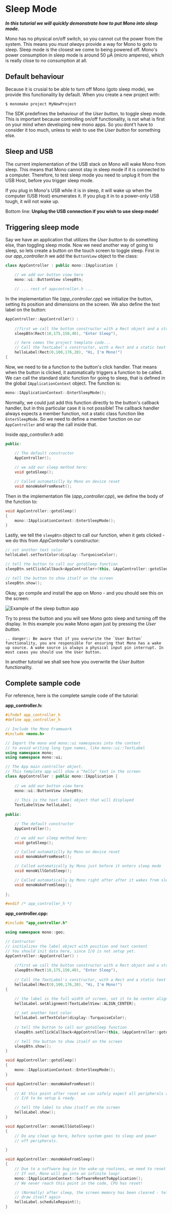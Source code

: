 # Sleep Mode

***In this tutorial we will quickly demonstrate how to put Mono into sleep mode.***

Mono has no physical on/off switch, so you cannot cut the power from the system. This means you *must always* provide a way for Mono to goto to sleep. Sleep mode is the closest we come to being powered off. Mono's power consumption in sleep mode is around 50 µA (micro amperes), which is really close to no consumption at all.

## Default behaviour

Because it is crusial to be able to turn off Mono (goto sleep mode), we provide this functionality by default. When you create a new project with:

```
$ monomake project MyNewProject
```

The SDK predefines the behaviour of the *User button*, to toggle sleep mode. This is important because controlling on/off functionality, is not what is first on your mind when developing new mono apps. So you dont't have to consider it too much, unless to wish to use the *User button* for something else.

## Sleep and USB

The current implementation of the USB stack on Mono will wake Mono from sleep. This means that Mono cannot stay in sleep mode if it is connected to a computer. Therefore, to test sleep mode you need to unplug it from the USB Host, before you trigger sleep mode.

If you plug in Mono's USB while it is in sleep, it will wake up when the computer (USB Host) enumerates it. If you plug it in to a power-only USB tough, it will not wake up.

Bottom line: **Unplug the USB connection if you wish to use sleep mode!**

## Triggering sleep mode

Say we have an application that utilizes the *User button* to do something else, than toggling sleep mode. Now we need another way of going to sleep, so lets create a button on the touch screen to toggle sleep. First in our *app_controller.h* we add the `ButtonView` object to the class:

```cpp
class AppController : public mono::IApplication {

	// we add our button view here
	mono::ui::ButtonView sleepBtn;

	// ... rest of appcontroller.h ...
```

In the implementation file (*app_controller.cpp*) we initialize the button, setting its position and dimensions on the screen. We also define the text label on the button:

```cpp
AppController::AppController() :
	
	//first we call the button constructor with a Rect object and a string
	sleepBtn(Rect(10,175,150,40), "Enter Sleep"),

	// here comes the project template code...
    // Call the TextLabel's constructor, with a Rect and a static text
    helloLabel(Rect(0,100,176,20), "Hi, I'm Mono!")
{
```

Now, we need to tie a function to the button's click handler. That means when the button is clicked, it automatically triggers a function to be called. We can call the standard static function for going to sleep, that is defined in the global `IApplicationContext` object. The function is:

```cpp
mono::IApplicationContext::EnterSleepMode();
```

Normally, we could just add this function directly to the button's callback handler, but in this particular case it is not possible! The callback handler always expects a member function, not a static class function like `EnterSleepMode`. So we need to define a member function on our `AppController` and wrap the call inside that.

Inside *app_controller.h* add:

```cpp
public:

    // The default constructor
    AppController();
    
    // we add our sleep method here:
    void gotoSleep();

    // Called automaticlly by Mono on device reset
    void monoWakeFromReset();
```

Then in the implementation file (*app_controller.cpp*), we define the body of the function to:

```cpp
void AppController::gotoSleep()
{
    mono::IApplicationContext::EnterSleepMode();
}
```

Lastly, we tell the `sleepBtn` object to call our function, when it gets clicked - we do this from *AppController*'s constructor:

```cpp
// set another text color
helloLabel.setTextColor(display::TurquoiseColor);

// tell the button to call our gotoSleep function
sleepBtn.setClickCallback<AppController>(this, &AppController::gotoSleep);

// tell the button to show itself on the screen
sleepBtn.show();
```

Okay, go compile and install the app on Mono - and you should see this on the screen:

![Example of the sleep button app](sleep-button.png "Sleep button app")

Try to press the button and you will see Mono goto sleep and turning off the display. In this example you wake Mono again just by pressing the *User button*.

```eval_rst
.. danger:: Be aware that if you overwrite the `User Button` functionality, you are responsible for ensuring that Mono has a wake up source. A wake source is always a physical input pin interrupt. In most cases you should use the User button. 
```

In another tutorial we shall see how you overwrite the *User button* functionality.

## Complete sample code

For reference, here is the complete sample code of the tutorial:

**app_controller.h:**

```cpp
#ifndef app_controller_h
#define app_controller_h

// Include the Mono Framework
#include <mono.h>

// Import the mono and mono::ui namespaces into the context
// to avoid writing long type names, like mono::ui::TextLabel
using namespace mono;
using namespace mono::ui;

// The App main controller object.
// This template app will show a "hello" text in the screen
class AppController : public mono::IApplication {
    
    // we add our button view here
    mono::ui::ButtonView sleepBtn;
    
    // This is the text label object that will displayed
    TextLabelView helloLabel;
    
public:

    // The default constructor
    AppController();

    // we add our sleep method here:
    void gotoSleep(); 

    // Called automaticlly by Mono on device reset
    void monoWakeFromReset();

    // Called automatically by Mono just before it enters sleep mode
    void monoWillGotoSleep();

    // Called automatically by Mono right after after it wakes from sleep
    void monoWakeFromSleep();
    
};

#endif /* app_controller_h */
```

**app_controller.cpp:**

```cpp
#include "app_controller.h"

using namespace mono::geo;

// Contructor
// initializes the label object with position and text content
// You should init data here, since I/O is not setup yet.
AppController::AppController() :
    
    //first we call the button constructor with a Rect object and a string
    sleepBtn(Rect(10,175,150,40), "Enter Sleep"),
    
    // Call the TextLabel's constructor, with a Rect and a static text
    helloLabel(Rect(0,100,176,20), "Hi, I'm Mono!")
{

    // the label is the full width of screen, set it to be center aligned
    helloLabel.setAlignment(TextLabelView::ALIGN_CENTER);
    
    // set another text color
    helloLabel.setTextColor(display::TurquoiseColor);
    
    // tell the button to call our gotoSleep function
    sleepBtn.setClickCallback<AppController>(this, &AppController::gotoSleep);

    // tell the button to show itself on the screen
    sleepBtn.show();
}

void AppController::gotoSleep()
{
    mono::IApplicationContext::EnterSleepMode();
}

void AppController::monoWakeFromReset()
{
    // At this point after reset we can safely expect all peripherals and
    // I/O to be setup & ready.

    // tell the label to show itself on the screen
    helloLabel.show();
}

void AppController::monoWillGotoSleep()
{
    // Do any clean up here, before system goes to sleep and power
    // off peripherals.

}

void AppController::monoWakeFromSleep()
{
    // Due to a software bug in the wake-up routines, we need to reset here!
    // If not, Mono will go into an infinite loop!
    mono::IApplicationContext::SoftwareResetToApplication();
    // We never reach this point in the code, CPU has reset!

    // (Normally) after sleep, the screen memory has been cleared - tell the label to
    // draw itself again
    helloLabel.scheduleRepaint();
}
```